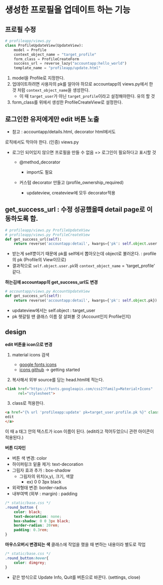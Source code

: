 # 생성한 프로필을 업데이트 하는 기능

## 프로필 수정
```py
# profileapp/views.py
class ProfileUpdateView(UpdateView):
    model = Profile
    context_object_name = "target_profile"
    form_class = ProfileCreateForm
    success_url = reverse_lazy("accountapp:hello_world")
    template_name = "profileapp/update.html"
```

1. model을 Profile로 지정한다.
2. 업데이트하려면 사용자의 pk를 알아야 하므로 accountapp의 views.py에서 한 것 처럼 `context_object_name`을 생성한다.
    - 이 때 `target_user`가 아닌 `target_profile`이라고 설정해야한다. 유의 할 것
3. form_class를 위에서 생성한 ProfileCreateView로 설정한다.

## 로그인한 유저에게만 edit 버튼 노출
- 참고 : accountapp/details.html, decorator
html에서도

로직에서도 막아야 한다. (인증)
views.py 

- 로그인 되어있지 않으면 프로필을 만들 수 없음 => 로그인이 필요하다고 표시할 것
    - @method_decorator
        - import도 필요

    - 커스텀 decorator 만들고  (profile_ownership_required)
        - updateview, createview에 모두 decorator적용
    
## get_success_url : 수정 성공했을때 detail page로 이동하도록 함.
```py
# profileapp/views.py ProfileUpdateView
# profileapp/views.py ProfileCreateView
def get_success_url(self):
    return reverse('accountapp:detail', kwargs={'pk': self.object.user.pk})
```
- 받는게 self뿐이기 때문에 pk를 self에서 뽑아오는데 object로 불러온다. : profile의 pk (Profile의 View이므로)
- 결과적으로 `self.object.user.pk`와 `context_object_name` = 'target_profile' 같다.


**하는김에 accountapp의 get_success_url도 변경**
```py
# accountapp/views.py AccountUpdateView
def get_success_url(self):
    return reverse('accountapp:detail', kwargs={'pk': self.object.pk})   # user의 pk (AccountUpdateView이므로)
```
- updateview에서는 self.object : target_user
- pk 헷갈릴 땐 클래스 이름 잘 살펴볼 것 (Account인지 Profile인지)

## design
**edit 버튼을 icon으로 변경**
1. material icons 검색
    - [google fonts icons](https://fonts.google.com/icons?selected=Material+Icons:delete)
    - [icons github](https://github.com/google/material-design-icons) -> getting started

2. 복사해서 외부 source를 담는 head.html에 적는다.
```html
<link href="https://fonts.googleapis.com/css2?family=Material+Icons"
      rel="stylesheet">
```

3. class로 적용한다.
```html
<a href="{% url 'profileapp:update' pk=target_user.profile.pk %}" class="material-icons">
edit
</a>
```

이 때 a 태그 안의 텍스트가 icon 이름이 된다. (edit라고 적어두었으니 관련 아이콘이 적용된다.)

**버튼 디자인**
- 버튼 색 변경: color
- 하이퍼링크 밑줄 제거: text-decoration
- 그림자 효과 추가 : box-shadow
    - 그림자의 위치(x,y), 크기, 색깔
        - ex) 0 0 3px black
- 외곽형태 변경: border-radius
- 내부여백 (외부 : margin) : padding

```css
/* static/base.css */
.round_button {
    color: black;
    text-decoration: none;
    box-shadow: 0 0 3px black;
    border-radius: 20rem;
    padding: 0.3rem;
}   
```

**마우스오버시 변경되는 색**
클래스에 작업을 했을 때 변하는 내용이라 별도로 작업
```css
/* static/base.css */
.round_button:hover{
    color: dimgrey;
}
```

- 같은 방식으로 Update Info, Quit를 버튼으로 바꾼다. (settings, close)